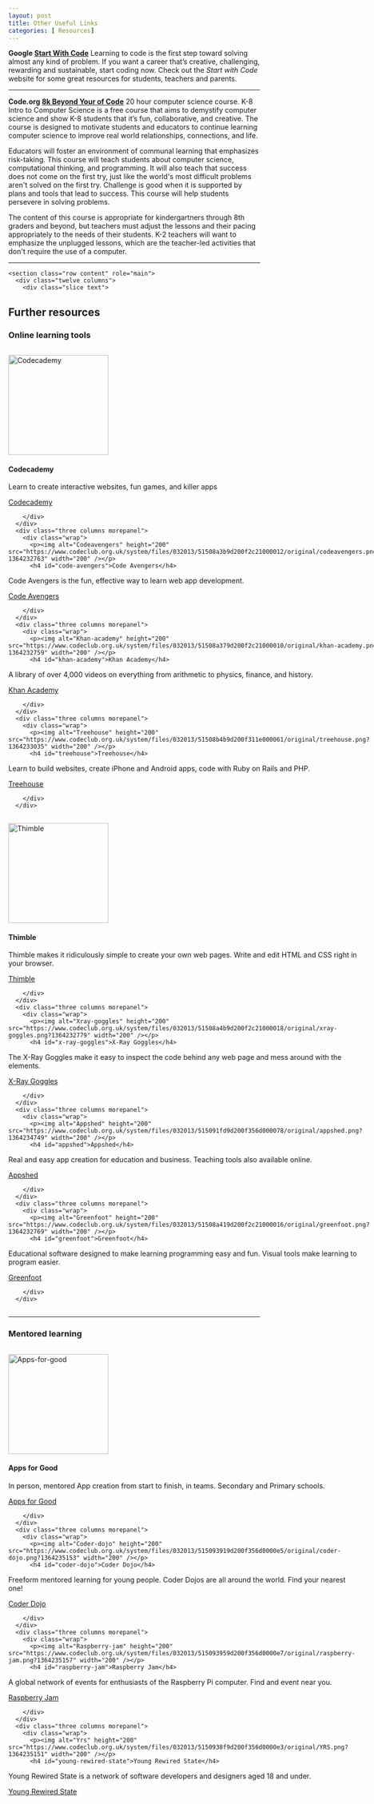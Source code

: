 ```yaml
---
layout: post
title: Other Useful Links
categories: [ Resources]
---
```


**Google [Start With Code](http://www.google.com.au/campaigns/startwithcode/parent.html)**
Learning to code is the first step toward solving almost any kind of problem. If you want a career that’s creative, challenging, rewarding and sustainable, start coding now. Check out the *Start with Code* website for some great resources for students, teachers and parents.

---


**Code.org [8k Beyond Your of Code](http:///code.org/learn/8k)** 20 hour computer science course.
K-8 Intro to Computer Science is a free course that aims to demystify computer science and show K-8 students that it’s fun, collaborative, and creative. The course is designed to motivate students and educators to continue learning computer science to improve real world relationships, connections, and life.

Educators will foster an environment of communal learning that emphasizes risk-taking. This course will teach students about computer science, computational thinking, and programming. It will also teach that success does not come on the first try, just like the world's most difficult problems aren't solved on the first try. Challenge is good when it is supported by plans and tools that lead to success. This course will help students persevere in solving problems.

The content of this course is appropriate for kindergartners through 8th graders and beyond, but teachers must adjust the lessons and their pacing appropriately to the needs of their students. K-2 teachers will want to emphasize the unplugged lessons, which are the teacher-led activities that don't require the use of a computer.

---


    <section class="row content" role="main">
      <div class="twelve columns">
        <div class="slice text">
  <h2 id="further-resources">Further resources</h2>
</div>

<div class="slice text">
  <h3 id="online-learning-tools">Online learning tools</h3>

</div>

<div class="slice boxes">

  <div class="row">
      <div class="three columns morepanel">
        <div class="wrap">
          <p><img alt="Codecademy" height="200" src="https://www.codeclub.org.uk/system/files/032013/51508a3e9d200f2c21000014/original/codecademy.png?1364232766" width="200" /></p>
          <h4 id="codecademy">Codecademy</h4>

<p>Learn to create interactive websites, fun games, and killer apps</p>

<p><a href="http://www.codecademy.com" class="button round primary">Codecademy</a></p>

        </div>
      </div>
      <div class="three columns morepanel">
        <div class="wrap">
          <p><img alt="Codeavengers" height="200" src="https://www.codeclub.org.uk/system/files/032013/51508a3b9d200f2c21000012/original/codeavengers.png?1364232763" width="200" /></p>
          <h4 id="code-avengers">Code Avengers</h4>

<p>Code Avengers is the fun, effective way to learn web app development. </p>

<p><a href="http://www.codeavengers.com/" class="button round primary">Code Avengers</a></p>

        </div>
      </div>
      <div class="three columns morepanel">
        <div class="wrap">
          <p><img alt="Khan-academy" height="200" src="https://www.codeclub.org.uk/system/files/032013/51508a379d200f2c21000010/original/khan-academy.png?1364232759" width="200" /></p>
          <h4 id="khan-academy">Khan Academy</h4>

<p>A library of over 4,000 videos on everything from arithmetic to physics, finance, and history.</p>

<p><a href="http://www.khanacademy.org/" class="button round primary">Khan Academy</a></p>

        </div>
      </div>
      <div class="three columns morepanel">
        <div class="wrap">
          <p><img alt="Treehouse" height="200" src="https://www.codeclub.org.uk/system/files/032013/51508b4b9d200f311e000061/original/treehouse.png?1364233035" width="200" /></p>
          <h4 id="treehouse">Treehouse</h4>

<p>Learn to build websites, create iPhone and Android apps, code with Ruby on Rails and PHP.</p>

<p><a href="http://teamtreehouse.com/" class="button round primary">Treehouse</a></p>

        </div>
      </div>
  </div>

</div>


<div class="slice boxes">

  <div class="row">
      <div class="three columns morepanel">
        <div class="wrap">
          <p><img alt="Thimble" height="200" src="https://www.codeclub.org.uk/system/files/032013/51508a579d200f2c21000019/original/Thimble.png?1364232791" width="200" /></p>
          <h4 id="thimble">Thimble</h4>

<p>Thimble makes it ridiculously simple to create your own web pages. Write and edit HTML and CSS right in your browser.</p>

<p><a href="https://thimble.webmaker.org/en-US/" class="button round primary">Thimble</a></p>

        </div>
      </div>
      <div class="three columns morepanel">
        <div class="wrap">
          <p><img alt="Xray-goggles" height="200" src="https://www.codeclub.org.uk/system/files/032013/51508a4b9d200f2c21000018/original/xray-goggles.png?1364232779" width="200" /></p>
          <h4 id="x-ray-goggles">X-Ray Goggles</h4>

<p>The X-Ray Goggles make it easy to inspect the code behind any web page and mess around with the elements.</p>

<p><a href="https://webmaker.org/en-US/tools/#x-ray-goggles" class="button round primary">X-Ray Goggles</a></p>

        </div>
      </div>
      <div class="three columns morepanel">
        <div class="wrap">
          <p><img alt="Appshed" height="200" src="https://www.codeclub.org.uk/system/files/032013/515091fd9d200f356d000078/original/appshed.png?1364234749" width="200" /></p>
          <h4 id="appshed">Appshed</h4>

<p>Real and easy app creation for education and business. Teaching tools also available online.</p>

<p><a href="http://appshed.com/" class="button round primary">Appshed</a></p>

        </div>
      </div>
      <div class="three columns morepanel">
        <div class="wrap">
          <p><img alt="Greenfoot" height="200" src="https://www.codeclub.org.uk/system/files/032013/51508a419d200f2c21000016/original/greenfoot.png?1364232769" width="200" /></p>
          <h4 id="greenfoot">Greenfoot</h4>

<p>Educational software designed to make learning programming easy and fun. Visual tools make learning to program easier.</p>

<p><a href="http://www.greenfoot.org/door" class="button round primary">Greenfoot</a></p>

        </div>
      </div>
  </div>

</div>


  <hr />

<div class="slice text">
  <h3 id="mentored-learning">Mentored learning</h3>

</div>

<div class="slice boxes">

  <div class="row">
      <div class="three columns morepanel">
        <div class="wrap">
          <p><img alt="Apps-for-good" height="200" src="https://www.codeclub.org.uk/system/files/032013/5150938e9d200f356d0000e1/original/apps-for-good.png?1364235150" width="200" /></p>
          <h4 id="apps-for-good">Apps for Good</h4>

<p>In person, mentored App creation from start to finish, in teams. Secondary and Primary schools.</p>

<p><a href="http://appsforgood.org/" class="button round primary">Apps for Good</a></p>

        </div>
      </div>
      <div class="three columns morepanel">
        <div class="wrap">
          <p><img alt="Coder-dojo" height="200" src="https://www.codeclub.org.uk/system/files/032013/515093919d200f356d0000e5/original/coder-dojo.png?1364235153" width="200" /></p>
          <h4 id="coder-dojo">Coder Dojo</h4>

<p>Freeform mentored learning for young people. Coder Dojos are all around the world. Find your nearest one!</p>

<p><a href="http://coderdojo.com/" class="button round primary">Coder Dojo</a></p>

        </div>
      </div>
      <div class="three columns morepanel">
        <div class="wrap">
          <p><img alt="Raspberry-jam" height="200" src="https://www.codeclub.org.uk/system/files/032013/515093959d200f356d0000e7/original/raspberry-jam.png?1364235157" width="200" /></p>
          <h4 id="raspberry-jam">Raspberry Jam</h4>

<p>A global network of events for enthusiasts of the Raspberry Pi computer. Find and event near you.</p>

<p><a href="http://raspberryjam.org.uk/" class="button round primary">Raspberry Jam</a></p>

        </div>
      </div>
      <div class="three columns morepanel">
        <div class="wrap">
          <p><img alt="Yrs" height="200" src="https://www.codeclub.org.uk/system/files/032013/5150938f9d200f356d0000e3/original/YRS.png?1364235151" width="200" /></p>
          <h4 id="young-rewired-state">Young Rewired State</h4>

<p>Young Rewired State is a network of software developers and designers aged 18 and under.</p>

<p><a href="https://youngrewiredstate.org/" class="button round primary">Young Rewired State</a></p>

  </div>
 </div>
  </div>

</div> 
</div>
<div class="eight columns">
</div>
<div class="four columns pad-left">
</div>
<div class="twelve columns">
</div>
</section>
